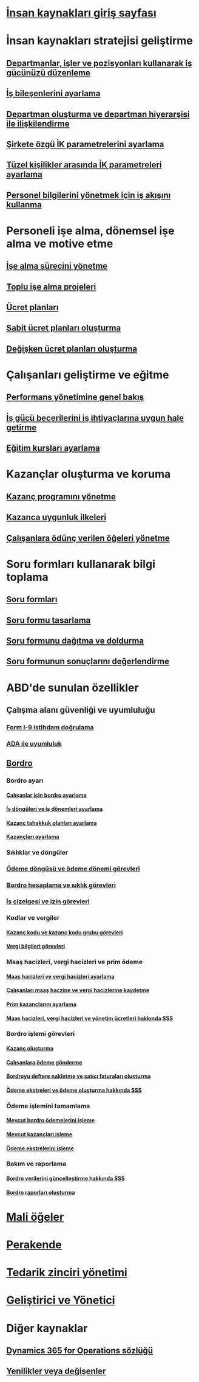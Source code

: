 # [İnsan kaynakları giriş sayfası](index.md)
# İnsan kaynakları stratejisi geliştirme
## [Departmanlar, işler ve pozisyonları kullanarak iş gücünüzü düzenleme](departments-jobs-positions.md)
## [İş bileşenlerini ayarlama](create-job.md)
## [Departman oluşturma ve departman hiyerarşisi ile ilişkilendirme](create-department-add-department-hierarchy.md)
## [Şirkete özgü İK parametrelerini ayarlama](set-up-company-specific-hr-parameters.md)
## [Tüzel kişilikler arasında İK parametreleri ayarlama](set-up-hr-parameters-across-legal-entities.md)
## [Personel bilgilerini yönetmek için iş akışını kullanma](workflow-manage-employee-information.md)
# Personeli işe alma, dönemsel işe alma ve motive etme
## [İşe alma sürecini yönetme](manage-recruiting-process.md)
## [Toplu işe alma projeleri](mass-hire-projects.md)
## [Ücret planları](compensation-plans.md)
## [Sabit ücret planları oluşturma](create-fixed-compensation-plans.md)
## [Değişken ücret planları oluşturma](create-variable-compensation-plans.md)
# Çalışanları geliştirme ve eğitme
## [Performans yönetimine genel bakış](performance-management-overview.md)
## [İş gücü becerilerini iş ihtiyaçlarına uygun hale getirme](skills.md)
## [Eğitim kursları ayarlama](courses.md)
# Kazançlar oluşturma ve koruma
## [Kazanç programını yönetme](manage-benefit-program.md)
## [Kazanca uygunluk ilkeleri](benefit-eligibility-policies.md)
## [Çalışanlara ödünç verilen öğeleri yönetme](loan-items.md)
# Soru formları kullanarak bilgi toplama
## [Soru formları](questionnaires.md)
## [Soru formu tasarlama](design-questionnaires.md)
## [Soru formunu dağıtma ve doldurma](distribute-questionnaires.md)
## [Soru formunun sonuçlarını değerlendirme](evaluate-questionnaire-results.md)
# ABD'de sunulan özellikler
## Çalışma alanı güvenliği ve uyumluluğu
### [Form I-9 istihdam doğrulama](localizations/noam-usa-form-i-9-verification.md)
### [ADA ile uyumluluk](localizations/noam-usa-comply-ada.md)
## [Bordro](localizations/noam-usa-payroll.md)
### Bordro ayarı
#### [Çalışanlar için bordro ayarlama](localizations/noam-usa-worker-position-payroll-tasks.md)
#### [İş döngüleri ve iş dönemleri ayarlama](localizations/noam-usa-work-cycle-work-period-tasks.md)
#### [Kazanç tahakkuk planları ayarlama ](localizations/noam-usa-benefit-accrual-plan-tasks.md)
#### [Kazançları ayarlama](localizations/noam-usa-benefit-set-up-tasks.md)
### Sıklıklar ve döngüler
### [Ödeme döngüsü ve ödeme dönemi görevleri](localizations/noam-usa-pay-cycle-pay-period-tasks-sample.md)
### [Bordro hesaplama ve sıklık görevleri](localizations/noam-usa-payroll-calculation-frequencies-tasks.md)
### [İş çizelgesi ve izin görevleri](localizations/noam-usa-work-schedule-leave-tasks.md)
### Kodlar ve vergiler
#### [Kazanç kodu ve kazanç kodu grubu görevleri](localizations/noam-usa-earning-code-group-tasks.md)
#### [Vergi bilgileri görevleri](localizations/noam-usa-tax-information-tasks.md)
### Maaş hacizleri, vergi hacizleri ve prim ödeme
#### [Maaş hacizleri ve vergi hacizleri ayarlama](localizations/noam-usa-garnishment-tax-levy-set-up-tasks.md)
#### [Çalışanları maaş haczine ve vergi hacizlerine kaydetme](localizations/noam-usa-garnishment-tax-levy-enrollment-tasks.md)
#### [Prim kazançlarını ayarlama ](localizations/noam-usa-premium-earning-setup-tasks.md)
#### [Maaş hacizleri, vergi hacizleri ve yönetim ücretleri hakkında SSS](localizations/noam-usa-garnishment-tax-levy-administrative-fees.md)
### Bordro işlemi görevleri
#### [Kazanç oluşturma](localizations/noam-usa-earnings-generation-process.md)
#### [Çalışanlara ödeme gönderme](localizations/noam-usa-issue-worker-payments.md)
#### [Bordroyu deftere nakletme ve satıcı faturaları oluşturma](localizations/noam-usa-post-payroll-generate-vendor-invoices.md)
#### [Ödeme ekstreleri ve ödeme oluşturma hakkında SSS](localizations/noam-usa-pay-statements-payment-generation-process.md)
### Ödeme işlemini tamamlama
#### [Mevcut bordro ödemelerini işleme](localizations/noam-usa-existing-payroll-payments.md)
#### [Mevcut kazançları işleme](localizations/noam-usa-existing-earnings.md)
#### [Ödeme ekstrelerini işleme](localizations/noam-usa-pay-statements.md)
### Bakım ve raporlama
#### [Bordro verilerini güncelleştirme hakkında SSS](localizations/noam-usa-payroll-data-updates.md)
#### [Bordro raporları oluşturma](localizations/noam-usa-generate-payroll-reports.md)

# [Mali öğeler](/dynamics365/unified-operations/financials/index)

# [Perakende](/dynamics365/unified-operations/retail/index)

# [Tedarik zinciri yönetimi](/dynamics365/unified-operations/supply-chain/index)

# [Geliştirici ve Yönetici](/dynamics365/unified-operations/dev-itpro/index)

# Diğer kaynaklar
## [Dynamics 365 for Operations sözlüğü](/dynamics365/unified-operations/get-started/glossary?toc=/dynamics365/unified-operations/talent/toc.json)
## [Yenilikler veya değişenler](/dynamics365/unified-operations/dev-itpro/get-started/whats-new-changed?toc=/dynamics365/unified-operations/talent/toc.json)

